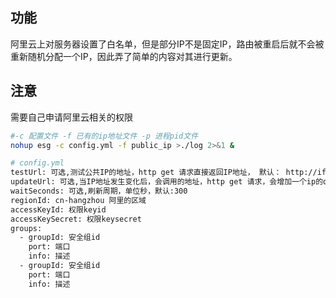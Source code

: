 ## 功能
阿里云上对服务器设置了白名单，但是部分IP不是固定IP，路由被重启后就不会被重新随机分配一个IP，因此弄了简单的内容对其进行更新。

## 注意
需要自己申请阿里云相关的权限


```bash
#-c 配置文件 -f 已有的ip地址文件 -p 进程pid文件
nohup esg -c config.yml -f public_ip >./log 2>&1 &

# config.yml
testUrl: 可选,测试公共IP的地址，http get 请求直接返回IP地址， 默认： http://ifconfig.me
updateUrl: 可选,当IP地址发生变化后，会调用的地址，http get 请求，会增加一个ip的query参数，待实现
waitSeconds: 可选,刷新周期，单位秒，默认:300
regionId: cn-hangzhou 阿里的区域
accessKeyId: 权限keyid
accessKeySecret: 权限keysecret
groups:
  - groupId: 安全组id
    port: 端口
    info: 描述
  - groupId: 安全组id
    port: 端口
    info: 描述
```